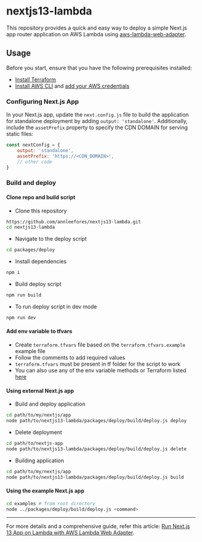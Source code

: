 # nextjs13-lambda

This repository provides a quick and easy way to deploy a simple Next.js app router application on AWS Lambda using [aws-lambda-web-adapter](https://github.com/awslabs/aws-lambda-web-adapter).

## Usage

Before you start, ensure that you have the following prerequisites installed:

- [Install Terraform](https://developer.hashicorp.com/terraform/tutorials/aws-get-started/install-cli)
- [Install AWS CLI](https://docs.aws.amazon.com/cli/latest/userguide/getting-started-install.html) and [add your AWS credentials](https://docs.aws.amazon.com/cli/latest/reference/configure/index.html)

### Configuring Next.js App

In your Next.js app, update the `next.config.js` file to build the application for standalone deployment by adding `output: 'standalone'`. Additionally, include the `assetPrefix` property to specify the CDN DOMAIN for serving static files:

```jsx
const nextConfig = {
    output: 'standalone',
    assetPrefix: 'https://<CDN_DOMAIN>',
    // other code
}
```

### Build and deploy

#### Clone repo and build script
- Clone this repository
```sh
https://github.com/annleefores/nextjs13-lambda.git
cd nextjs13-lambda
```
- Navigate to the deploy script
```sh
cd packages/deploy
```
- Install dependencies
```sh
npm i
```
- Build deploy script
```sh
npm run build
```
- To run deploy script in dev mode
```sh
npm run dev
```

#### Add env variable to tfvars
- Create `terraform.tfvars` file based on the `terraform.tfvars.example` example file
- Follow the comments to add required values
- `terraform.tfvars` must be present in tf folder for the script to work
- You can also use any of the env variable methods or Terraform listed [here](https://developer.hashicorp.com/terraform/language/values/variables#environment-variables)

#### Using external Next.js app

- Build and deploy application
```sh
cd path/to/my/nextjs/app
node path/to/nextjs13-lambda/packages/deploy/build/deploy.js deploy
```

- Delete deployment
```sh
cd path/to/nextjs-app
node path/to/nextjs13-lambda/packages/deploy/build/deploy.js delete
```

- Building application
```sh
cd path/to/my/nextjs/app
node path/to/nextjs13-lambda/packages/deploy/build/deploy.js build
```

#### Using the example Next.js app

```sh
cd examples # from root directory
node ../packages/deploy/build/deploy.js <command>
```


---

For more details and a comprehensive guide, refer this article: [Run Next.js 13 App on Lambda with AWS Lambda Web Adapter](https://annleefores.com/blog/run-nextjs-on-lambda).
